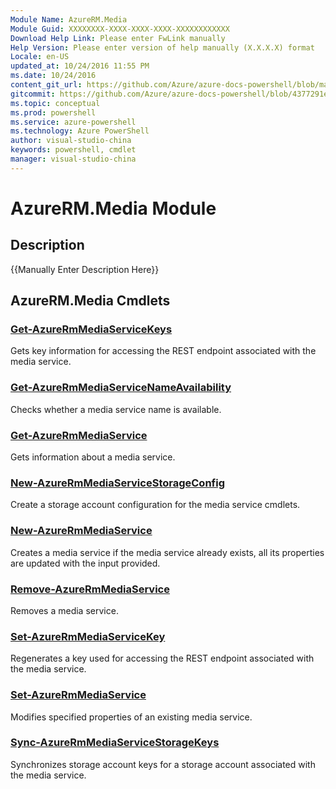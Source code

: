 ```yaml
---
Module Name: AzureRM.Media
Module Guid: XXXXXXXX-XXXX-XXXX-XXXX-XXXXXXXXXXXX
Download Help Link: Please enter FwLink manually
Help Version: Please enter version of help manually (X.X.X.X) format
Locale: en-US
updated_at: 10/24/2016 11:55 PM
ms.date: 10/24/2016
content_git_url: https://github.com/Azure/azure-docs-powershell/blob/master/azureps-cmdlets-docs/ResourceManager/AzureRM.Media/v0.3.0/AzureRM.Media.md
gitcommit: https://github.com/Azure/azure-docs-powershell/blob/4377291ee360e58e2c1c5d644155daf6a0279055/azureps-cmdlets-docs/ResourceManager/AzureRM.Media/v0.3.0/AzureRM.Media.md
ms.topic: conceptual
ms.prod: powershell
ms.service: azure-powershell
ms.technology: Azure PowerShell
author: visual-studio-china
keywords: powershell, cmdlet
manager: visual-studio-china
---
```


# AzureRM.Media Module
## Description
{{Manually Enter Description Here}}

## AzureRM.Media Cmdlets
### [Get-AzureRmMediaServiceKeys](./Get-AzureRmMediaServiceKeys.md)
Gets key information for accessing the REST endpoint associated with the media service.


### [Get-AzureRmMediaServiceNameAvailability](./Get-AzureRmMediaServiceNameAvailability.md)
Checks whether a media service name is available.


### [Get-AzureRmMediaService](./Get-AzureRmMediaService.md)
Gets information about a media service.


### [New-AzureRmMediaServiceStorageConfig](./New-AzureRmMediaServiceStorageConfig.md)
Create a storage account configuration for the media service cmdlets.


### [New-AzureRmMediaService](./New-AzureRmMediaService.md)
Creates a media service if the media service already exists, all its properties are updated with the input provided.


### [Remove-AzureRmMediaService](./Remove-AzureRmMediaService.md)
Removes a media service.


### [Set-AzureRmMediaServiceKey](./Set-AzureRmMediaServiceKey.md)
Regenerates a key used for accessing the REST endpoint associated with the media service.


### [Set-AzureRmMediaService](./Set-AzureRmMediaService.md)
Modifies specified properties of an existing media service.


### [Sync-AzureRmMediaServiceStorageKeys](./Sync-AzureRmMediaServiceStorageKeys.md)
Synchronizes storage account keys for a storage account associated with the media service.




